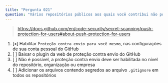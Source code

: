 ```yaml
---
title: "Pergunta 021"
question: "Vários repositórios públicos aos quais você contribui não possuem a opção de proteção contra envio de segredos habilitada. O que você pode fazer para se proteger de acidentalmente enviar segredos para esses repositórios?"
---
```


> https://docs.github.com/en/code-security/secret-scanning/push-protection-for-users#about-push-protection-for-users
1. [x] Habilitar `Proteção contra envio para você mesmo`, nas configurações de sua conta pessoal do GitHub
1. [ ] Baixar o plugin da web de proteção contra envio do GitHub
1. [ ] Não é possível, a proteção contra envio deve ser habilitada no nível do repositório, organização ou empresa
1. [ ] Adicionar os arquivos contendo segredos ao arquivo `.gitignore` em todos os repositórios
